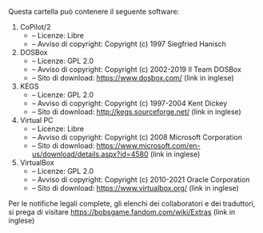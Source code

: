 ﻿Questa cartella può contenere il seguente software:

1. CoPilot/2
   - – Licenze: Libre
   - – Avviso di copyright: Copyright (c) 1997 Siegfried Hanisch
2. DOSBox
   - – Licenze: GPL 2.0
   - – Avviso di copyright: Copyright (c) 2002-2019 Il Team DOSBox
   - – Sito di download: https://www.dosbox.com/ (link in inglese)
3. KEGS
   - – Licenze: GPL 2.0
   - – Avviso di copyright: Copyright (c) 1997-2004 Kent Dickey
   - – Sito di download: http://kegs.sourceforge.net/ (link in inglese)
4. Virtual PC
   - – Licenze: Libre
   - – Avviso di copyright: Copyright (c) 2008 Microsoft Corporation
   - – Sito di download: https://www.microsoft.com/en-us/download/details.aspx?id=4580 (link in inglese)
5. VirtualBox
   - – Licenze: GPL 2.0
   - – Avviso di copyright: Copyright (c) 2010-2021 Oracle Corporation
   - – Sito di download: https://www.virtualbox.org/ (link in inglese)

Per le notifiche legali complete, gli elenchi dei collaboratori e dei traduttori, si prega di visitare https://bobsgame.fandom.com/wiki/Extras (link in inglese)
